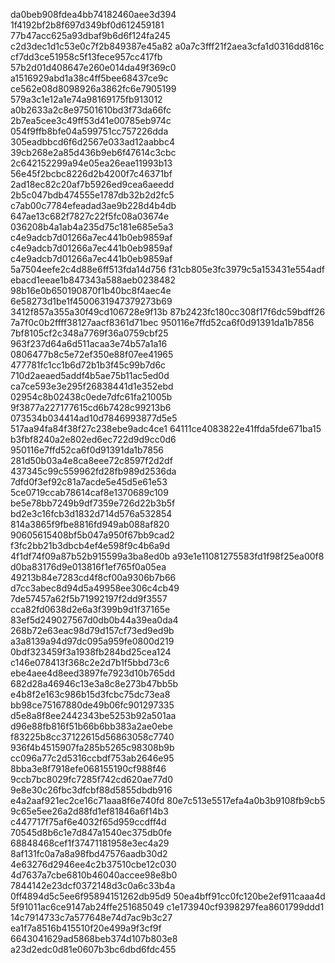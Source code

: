 da0beb908fdea4bb74182460aee3d394
1f4192bf2b8f697d349bf0d612459181
77b47acc625a93dbaf9b6d6f124fa245
c2d3dec1d1c53e0c7f2b849387e45a82
a0a7c3fff21f2aea3cfa1d0316dd816c
cf7dd3ce51958c5f13fece957cc417fb
57b2d01d408647e260e014da49f369c0
a1516929abd1a38c4ff5bee68437ce9c
ce562e08d8098926a3862fc6e7905199
579a3c1e12a1e74a98169175fb913012
a0b2633a2c8e97501610bd3f73da66fc
2b7ea5cee3c49ff53d41e00785eb974c
054f9ffb8bfe04a599751cc757226dda
305eadbbcd6f6d2567e033ad12aabbc4
39cb268e2a85d436b9eb6f47614c3cbc
2c642152299a94e05ea26eae11993b13
56e45f2bcbc8226d2b4200f7c46371bf
2ad18ec82c20af7b5926ed9cea6aeedd
2b5c047bdb474555e1787db32b2d2fc5
c7ab00c7784efeadad3ae9b228d4b4db
647ae13c682f7827c22f5fc08a03674e
036208b4a1ab4a235d75c181e685e5a3
c4e9adcb7d01266a7ec441b0eb9859af
c4e9adcb7d01266a7ec441b0eb9859af
c4e9adcb7d01266a7ec441b0eb9859af
5a7504eefe2c4d88e6ff513fda14d756
f31cb805e3fc3979c5a153431e554adf
ebacd1eeae1b847343a588aeb0238482
98b16e0b650190870f1b40bc8f4aec4e
6e58273d1be1f4500631947379273b69
3412f857a355a30f49cd106728e9f13b
87b2423fc180cc308f17f6dc59bdff26
7a7f0c0b2ffff38127aacf8361d71bec
950116e7ffd52ca6f0d91391da1b7856
7bf8105cf2c348a7769f36a0759cbf25
963f237d64a6d511acaa3e74b57a1a16
0806477b8c5e72ef350e88f07ee41965
477781fc1cc1b6d72b1b3f45c99b7d6c
710d2aeaed5addf4b5ae75b11ac5ed0d
ca7ce593e3e295f26838441d1e352ebd
02954c8b02438c0ede7dfc61fa21005b
9f3877a227177615cd6b7428c99213b6
073534b034414ad10d7846993877d5e5
517aa94fa84f38f27c238ebe9adc4ce1
64111ce4083822e41ffda5fde671ba15
b3fbf8240a2e802ed6ec722d9d9cc0d6
950116e7ffd52ca6f0d91391da1b7856
281d50b03a4e8ca8eee72c8597f2d2df
437345c99c559962fd28fb989d2536da
7dfd0f3ef92c81a7acde5e45d5e61e53
5ce0719ccab78614caf8e1370689c109
be5e78bb7249b9df7359e726d22b3b5f
bd2e3c16fcb3d1832d714d576a532854
814a3865f9fbe8816fd949ab088af820
90605615408bf5b047a950f67bb9cad2
f3fc2bb21b3dbcb4ef4e598f9c4b6a9d
4f1df74f09a87b52b915599a3ba8ed0b
a93e1e11081275583fd1f98f25ea00f8
d0ba83176d9e013816f1ef765f0a05ea
49213b84e7283cd4f8cf00a9306b7b66
d7cc3abec8d94d5a49958ee306c4cb49
7de57457a62f5b71992197f2dd9f3557
cca82fd0638d2e6a3f399b9d1f37165e
83ef5d249027567d0db0b44a39ea0da4
268b72e63eac98d79d157cf73ed9ed9b
a3a8139a94d97dc095a959fe0800d219
0bdf323459f3a1938fb284bd25cea124
c146e078413f368c2e2d7b1f5bbd73c6
ebe4aee4d8eed3897fe7923d10b765dd
682d28a46946c13e3a8c8e273b47bb5b
e4b8f2e163c986b15d3fcbc75dc73ea8
bb98ce75167880de49b06fc901297335
d5e8a8f8ee2442343be5253b92a501aa
d96e88fb816f51b66b6bb383a2ae0ebe
f83225b8cc37122615d56863058c7740
936f4b4515907fa285b5265c98308b9b
cc096a77c2d5316ccbdf753ab2646e95
8bba3e8f7918efe068155190cf988f46
9ccb7bc8029fc7285f742cd620ae77d0
9e8e30c26fbc3dfcbf88d5855dbdb916
e4a2aaf921ec2ce16c71aaa8f6e740fd
80e7c513e5517efa4a0b3b9108fb9cb5
9c65e5ee26a2d88fd1ef81846a6f14b3
c447717f75af6e4032f65d959ccdff4d
70545d8b6c1e7d847a1540ec375db0fe
68848468cef1f37471181958e3ec4a29
8af131fc0a7a8a98fbd47576aadb30d2
4e63276d2946ee4c2b37510cbe12c030
4d7637a7cbe6810b46040accee98e8b0
7844142e23dcf0372148d3c0a6c33b4a
0ff4894d5c5ee6f95894151262db95d9
50ea4bff91cc0fc120be2ef911caaa4d
5f91011ac6ce9147ab24ffe251685049
c1e173940cf9398297fea8601799ddd1
14c7914733c7a577648e74d7ac9b3c27
ea1f7a8516b415510f20e499a9f3cf9f
6643041629ad5868beb374d107b803e8
a23d2edc0d81e0607b3bc6dbd6fdc455
